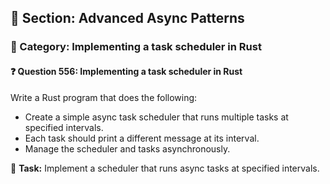 ## 📘 Section: Advanced Async Patterns  
### 🔹 Category: Implementing a task scheduler in Rust  
#### ❓ Question 556: Implementing a task scheduler in Rust

Write a Rust program that does the following:

- Create a simple async task scheduler that runs multiple tasks at specified intervals.
- Each task should print a different message at its interval.
- Manage the scheduler and tasks asynchronously.

🔧 **Task:** Implement a scheduler that runs async tasks at specified intervals.
